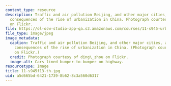 ```yaml
---
content_type: resource
description: Traffic and air pollution Beijing, and other major cities, are significant
  consequences of the rise of urbanization in China. Photograph courtesy of ding_zhou
  on Flickr.
file: https://ol-ocw-studio-app-qa.s3.amazonaws.com/courses/11-s945-urbanizing-china-a-reflective-dialogue-fall-2013/a5d665bd642117398b628c3a560d6317_11-s945f13-th.jpg
file_type: image/jpeg
image_metadata:
  caption: Traffic and air pollution Beijing, and other major cities, are significant
    consequences of the rise of urbanization in China. (Photograph courtesy of [ding\_zhou](https://www.flickr.com/photos/ding_zhou/8602418615/)
    on Flickr.)
  credit: Photograph courtesy of ding\_zhou on Flickr.
  image-alt: Cars lined bumper-to-bumper on highway.
resourcetype: Image
title: 11-s945f13-th.jpg
uid: a5d665bd-6421-1739-8b62-8c3a560d6317
---
```

